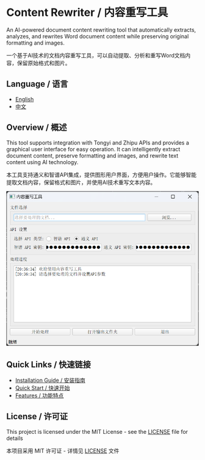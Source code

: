 # Content Rewriter / 内容重写工具

An AI-powered document content rewriting tool that automatically extracts, analyzes, and rewrites Word document content while preserving original formatting and images.

一个基于AI技术的文档内容重写工具，可以自动提取、分析和重写Word文档内容，保留原始格式和图片。

## Language / 语言

- [English](README_EN.md)
- [中文](README_CN.md)

## Overview / 概述

This tool supports integration with Tongyi and Zhipu APIs and provides a graphical user interface for easy operation. It can intelligently extract document content, preserve formatting and images, and rewrite text content using AI technology.

本工具支持通义和智谱API集成，提供图形用户界面，方便用户操作。它能够智能提取文档内容，保留格式和图片，并使用AI技术重写文本内容。

![1742474201594](image/README/1742474201594.png)

## Quick Links / 快速链接

- [Installation Guide / 安装指南](README_EN.md#installation-guide)
- [Quick Start / 快速开始](README_EN.md#quick-start)
- [Features / 功能特点](README_CN.md#功能特点)

## License / 许可证

This project is licensed under the MIT License - see the [LICENSE](LICENSE) file for details

本项目采用 MIT 许可证 - 详情见 [LICENSE](LICENSE) 文件
